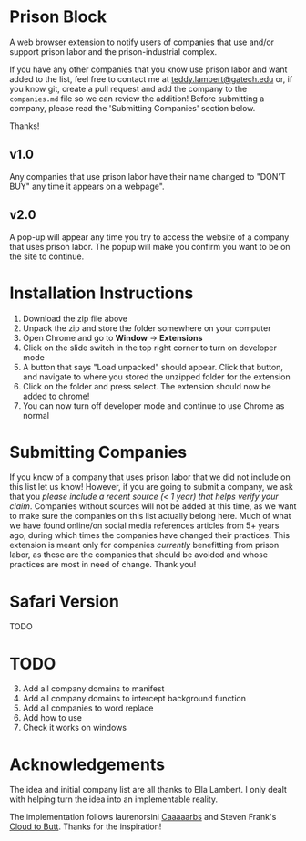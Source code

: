 # Prison Block
A web browser extension to notify users of companies that use and/or support prison labor and the prison-industrial complex.

If you have any other companies that you know use prison labor and want added to the list, feel free to contact me at teddy.lambert@gatech.edu or, if you know git, create a pull request and add the company to the `companies.md` file so we can review the addition! Before submitting a company, please read the 'Submitting Companies' section below.

Thanks!

## v1.0
Any companies that use prison labor have their name changed to "DON'T BUY" any time it appears on a webpage".

## v2.0
A pop-up will appear any time you try to access the website of a company that uses prison labor. The popup will make you confirm you want to be on the site to continue.

# Installation Instructions
1. Download the zip file above
2. Unpack the zip and store the folder somewhere on your computer
2. Open Chrome and go to **Window** -> **Extensions**
3. Click on the slide switch in the top right corner to turn on developer mode
4. A button that says "Load unpacked" should appear. Click that button, and navigate to where you stored the unzipped folder for the extension
5. Click on the folder and press select. The extension should now be added to chrome!
6. You can now turn off developer mode and continue to use Chrome as normal


# Submitting Companies
If you know of a company that uses prison labor that we did not include on this list let us know! However, if you are going to submit a company, we ask that you *please include a recent source (< 1 year) that helps verify your claim*. Companies without sources will not be added at this time, as we want to make sure the companies on this list actually belong here. Much of what we have found online/on social media references articles from 5+ years ago, during which times the companies have changed their practices. This extension is meant only for companies *_currently_* benefitting from prison labor, as these are the companies that should be avoided and whose practices are most in need of change. Thank you!
# Safari Version
TODO

# TODO
3. Add all company domains to manifest
4. Add all company domains to intercept background function
5. Add all companies to word replace
8. Add how to use
9. Check it works on windows

# Acknowledgements
The idea and initial company list are all thanks to Ella Lambert. I only dealt with helping turn the idea into an implementable reality.

The implementation follows laurenorsini [Caaaaarbs](https://github.com/laurenorsini/caaaaarbs) and Steven Frank's [Cloud to Butt](https://github.com/panicsteve/cloud-to-butt). Thanks for the inspiration! 
